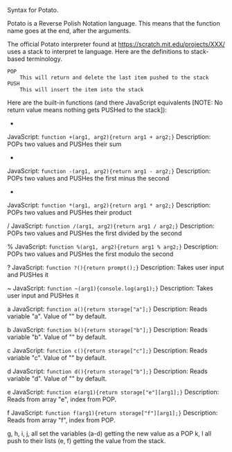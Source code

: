 Syntax for Potato.

Potato is a Reverse Polish Notation language. This means that the function name goes at the end, after the arguments.

The official Potato interpreter found at https://scratch.mit.edu/projects/XXX/ uses a stack to interpret te language. Here are the definitions to stack-based terminology.

	POP
		This will return and delete the last item pushed to the stack
	PUSH
		This will insert the item into the stack

Here are the built-in functions (and there JavaScript equivalents [NOTE: No return value means nothing gets PUSHed to the stack]):

+
JavaScript: `function +(arg1, arg2){return arg1 + arg2;}`
Description: POPs two values and PUSHes their sum

-
JavaScript: `function -(arg1, arg2){return arg1 - arg2;}`
Description: POPs two values and PUSHes the first minus the second

*
JavaScript: `function *(arg1, arg2){return arg1 * arg2;}`
Description: POPs two values and PUSHes their product

/
JavaScript: `function /(arg1, arg2){return arg1 / arg2;}`
Description: POPs two values and PUSHes the first divided by the second

%
JavaScript: `function %(arg1, arg2){return arg1 % arg2;}`
Description: POPs two values and PUSHes the first modulo the second

?
JavaScript: `function ?(){return prompt();}`
Description: Takes user input and PUSHes it

~
JavaScript: `function ~(arg1){console.log(arg1);}`
Description: Takes user input and PUSHes it

a
JavaScript: `function a(){return storage["a"];}`
Description: Reads variable "a". Value of "" by default.

b
JavaScript: `function b(){return storage["b"];}`
Description: Reads variable "b". Value of "" by default.

c
JavaScript: `function c(){return storage["c"];}`
Description: Reads variable "c". Value of "" by default.

d
JavaScript: `function d(){return storage["b"];}`
Description: Reads variable "d". Value of "" by default.

e
JavaScript: `function e(arg1){return storage["e"][arg1];}`
Description: Reads from array "e", index from POP.

f
JavaScript: `function f(arg1){return storage["f"][arg1];}`
Description: Reads from array "f", index from POP.

g, h, i, j, all set the variables (a-d) getting the new value as a POP
k, l all push to their lists (e, f) getting the value from the stack.
